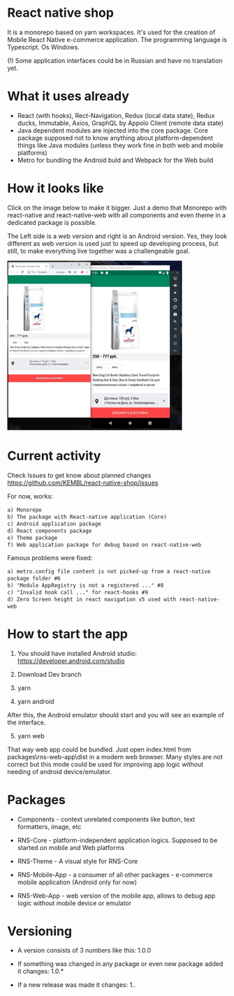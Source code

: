 # React native shop

It is a monorepo based on yarn workspaces. It's used for the creation of Mobile React Native e-commerce application.
The programming language is Typescript. Os Windows.

(!) Some application interfaces could be in Russian and have no translation yet.

# What it uses already

- React (with hooks), Rect-Navigation, Redux (local data state), Redux ducks, Immutable, Axios, GraphQL by Appolo Client (remote data state)
- Java dependent modules are injected into the core package. Core package supposed not to know anything about platform-dependent things like Java modules (unless they work fine in both web and mobile platforms)
- Metro for bundling the Android buld and Webpack for the Web build

# How it looks like

Click on the image below to make it bigger. Just a demo that Monorepo with react-native and react-native-web with all components and even theme in a dedicated package is possible. 

The Left side is a web version and right is an Android version. Yes, they look different as web version is used just to speed up developing process, but still, to make everything live together was a challengeable goal.

<img src="images/android_and_web_together.jpg" width="400px" />

# Current activity

Check Issues to get know about planned changes https://github.com/KEMBL/react-native-shop/issues

For now, works:

    a) Monorepo
    b) The package with React-native application (Core)
    c) Android application package
    d) React components package
    e) Theme package
    f) Web application package for debug based on react-native-web

Famous problems were fixed:

    a) metro.config file content is not picked-up from a react-native package folder #6
    b) "Module AppRegistry is not a registered ..." #8
    c) "Invalid hook call ..." for react-hooks #9
    d) Zero Screen height in react navigation v5 used with react-native-web 

# How to start the app

1. You should have installed Android studio: https://developer.android.com/studio

2. Download Dev branch

3. yarn

4. yarn android

After this, the Android emulator should start and you will see an example of the interface.

5. yarn web

That way web app could be bundled. Just open index.html from packages\rns-web-app\dist in a modern web browser. Many styles are not correct but this mode could be used for improving app logic without needing of android device/emulator. 

# Packages

- Components - context unrelated components like button, text formatters, image, etc

- RNS-Core - platform-independent application logics. Supposed to be started on mobile and Web platforms

- RNS-Theme - A visual style for RNS-Core

- RNS-Mobile-App - a consumer of all other packages - e-commerce mobile application (Android only for now)

- RNS-Web-App - web version of the mobile app, allows to debug app logic without mobile device or emulator

# Versioning

- A version consists of 3 numbers like this: 1.0.0

- If something was changed in any package or even new package added it changes: 1.0.\*

- If a new release was made it changes: 1._._
